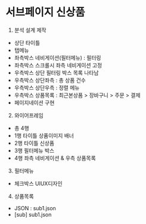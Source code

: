 # 서브페이지 신상품
1. 분석 설계 제작
- 상단 타이틀
- 탭메뉴
- 좌측박스 네비게이션(필터메뉴) : 필터링
- 좌측박스 스크롤시 좌측 네비게이션 고정
- 우측박스 상단 필터링 박스 목록 나타남
- 우측박스 상단좌측 : 총 상품 건수
- 우측박스 상단우측 : 정렬 메뉴
- 우측박스 상품목록 : 최근본상품 > 장바구니 > 주문 > 결제
- 페이지네이션 구현

2. 와이어프레임
- 총 4행
- 1행 타이틀 상품이미지 배너
- 2행 타이틀 신상품
- 3행 필터메뉴 박스
- 4행 좌측 네비게이션 & 우측 상품목록

3. 필터메뉴
- 체크박스 UIUX디자인

4. 상품목록
- JSON : sub1.json
- [sub]
    sub1.json